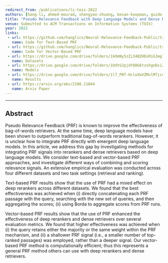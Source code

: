 ```yaml
---
redirect_from: /publications/li-tois-2022
authors: [hang-li, ahmed-mourad, shengyao-zhuang, bevan-koopman, guido-zuccon]
title: "Pseudo Relevance Feedback with Deep Language Models and Dense Retrievers: Successes and Pitfalls"
venue: Submitted to ACM Transactions on Information Systems (TOIS)
year: 2022
links:
 - url: https://github.com/hanglics/Neural-Relevance-Feedback-Public/tree/master/Text_Based_PRF
   name: Code for Text-Based PRF
 - url: https://github.com/hanglics/Neural-Relevance-Feedback-Public/tree/master/Vector_Based_PRF
   name: Code for Vector-Based PRF
 - url: https://drive.google.com/drive/folders/1kOmNy5zZi34BZHEnRiGJmglyYIwvb7wH?usp=sharing
   name: Datasets
 - url: https://drive.google.com/drive/folders/1UdtGJpjdYQ8G6tzxhgnDsi2wU41Knv4x?usp=sharing
   name: Models
 - url: https://drive.google.com/drive/folders/1l7_P0T-HcloXwVZMvlM7jcnlmFk4itju?usp=sharing
   name: Results
 - url: https://arxiv.org/abs/2108.11044
   name: Arxiv Paper
---
```

---
## Abstract

Pseudo Relevance Feedback (PRF) is known to improve the effectiveness of bag-of-words retrievers. At the same time, deep language models have been shown to outperform traditional bag-of-words rerankers. However, it is unclear how to integrate PRF directly with emergent deep language models. In this article, we address this gap by investigating methods for integrating PRF signals into rerankers and dense retrievers based on deep language models. We consider text-based and vector-based PRF approaches, and investigate different ways of combining and scoring relevance signals. An extensive empirical evaluation was conducted across four different datasets and two task settings (retrieval and ranking).

Text-based PRF results show that the use of PRF had a mixed effect on deep rerankers across different datasets. We found that the best effectiveness was achieved when (i) directly concatenating each PRF passage with the query, searching with the new set of queries, and then aggregating the scores; (ii) using Borda to aggregate scores from PRF runs. 

Vector-based PRF results show that the use of PRF enhanced the effectiveness of deep rerankers and dense retrievers over several evaluation metrics. We found that higher effectiveness was achieved when (i) the query retains either the majority or the same weight within the PRF mechanism, and (ii) a shallower PRF signal (i.e., a smaller number of top-ranked passages) was employed, rather than a deeper signal. Our vector-based PRF method is computationally efficient; thus this represents a general PRF method others can use with deep rerankers and dense retrievers.